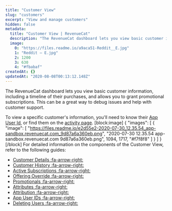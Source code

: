 ```yaml
---
title: "Customer View"
slug: "customers"
excerpt: "View and manage customers"
hidden: false
metadata: 
  title: "Customer View | RevenueCat"
  description: "The RevenueCat dashboard lets you view basic customer information, including a timeline of their purchases, and allows you to grant promotional subscriptions. This can be a great way to debug issues and help with customer support."
  image: 
    0: "https://files.readme.io/a9aca51-Reddit__E.jpg"
    1: "Reddit – E.jpg"
    2: 1200
    3: 630
    4: "#fbabaf"
createdAt: {}
updatedAt: "2020-08-08T00:13:12.148Z"
---
```

The RevenueCat dashboard lets you view basic customer information, including a timeline of their purchases, and allows you to grant promotional subscriptions. This can be a great way to debug issues and help with customer support.

To view a specific customer's information, you'll need to know their [App User Id](doc:user-ids), or find them on the [activity page](https://app.revenuecat.com/activity/).
[block:image]
{
  "images": [
    {
      "image": [
        "https://files.readme.io/e2d55e2-2020-07-30_12.35.54_app-sandbox.revenuecat.com_9d87a6a360eb.png",
        "2020-07-30 12.35.54 app-sandbox.revenuecat.com 9d87a6a360eb.png",
        1094,
        1717,
        "#f7f8f8"
      ]
    }
  ]
}
[/block]
For detailed information on the components of the Customer View, refer to the following guides:

  * [Customer Details :fa-arrow-right:](doc:basic-information)
  * [Customer History :fa-arrow-right:](doc:customer-history)
  * [Active Subscriptions :fa-arrow-right:](doc:active-subscriptions)
  * [Offering Override :fa-arrow-right:](doc:offering-override)
  * [Promotionals :fa-arrow-right:](doc:promotionals)
  * [Attributes :fa-arrow-right:](doc:attributes)
  * [Attribution :fa-arrow-right:](doc:attribution-card)
  * [App User IDs :fa-arrow-right:](doc:aliases-card)
  * [Deleting Users :fa-arrow-right:](doc:manage-users)